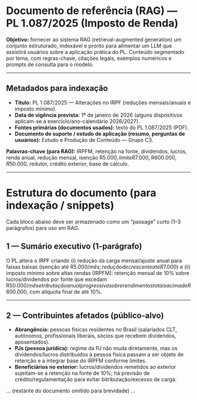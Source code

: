 # Documento de referência (RAG) — **PL 1.087/2025 (Imposto de Renda)**
**Objetivo:** fornecer ao sistema RAG (retrieval-augmented generation) um conjunto estruturado, indexável e pronto para alimentar um LLM que assistirá usuários sobre a aplicação prática do PL. Conteúdo segmentado por tema, com regras-chave, citações legais, exemplos numéricos e prompts de consulta para o modelo.

---

## Metadados para indexação
- **Título:** PL 1.087/2025 — Alterações no IRPF (reduções mensais/anuais e imposto mínimo).  
- **Data de vigência prevista:** 1º de janeiro de 2026 (alguns dispositivos aplicam-se a exercício/ano-calendário 2026/2027).  
- **Fontes primárias (documentos usados):** texto do PL 1.087/2025 (PDF).  
- **Documento de suporte / estudo de aplicação (resumo, perguntas de usuários):** Estudo e Produção de Conteúdo — Grupo C3.  

**Palavras-chave (para RAG):** IRPFM, retenção na fonte, dividendos, lucros, renda anual, redução mensal, isenção R$5.000, limite R$7.000, R$600.000, R$50.000, redutor, crédito exterior, base de cálculo.

---

# Estrutura do documento (para indexação / snippets)
Cada bloco abaixo deve ser armazenado como um “passage” curto (1–3 parágrafos) para uso em RAG.

## 1 — Sumário executivo (1-parágrafo)
O PL altera o IRPF criando (i) redução da carga mensal/ajuste anual para faixas baixas (isenção até R$5.000/mês; redução decrescente até R$7.000) e (ii) imposto mínimo sobre altas rendas (IRPFM): retenção mensal de 10% sobre lucros/dividendos por fonte que excedam R$50.000/mês e tributação anual progressiva sobre rendimentos totais acima de R$600.000, com alíquota final de até 10%.

---

## 2 — Contribuintes afetados (público-alvo)
- **Abrangência:** pessoas físicas residentes no Brasil (salariados CLT, autônomos, profissionais liberais, sócios que recebem dividendos, aposentados).  
- **PJs (pessoa jurídica):** regime da PJ não muda diretamente, mas os dividendos/lucros distribuídos à pessoa física passam a ser objeto de retenção e a integrar base do IRPFM conforme limites.  
- **Beneficiários no exterior:** lucros/dividendos remetidos ao exterior sujeitam-se a retenção na fonte de 10%; há previsão de crédito/regulamentação para evitar bitributação/excesso de carga.

... (restante do documento omitido para brevidade) ...
